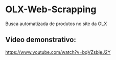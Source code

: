 # OLX-Web-Scrapping

Busca automatizada de produtos no site da OLX

## Vídeo demonstrativo:
https://www.youtube.com/watch?v=bqVZsbjeJ2Y